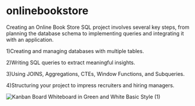# onlinebookstore
Creating an Online Book Store SQL project involves several key steps, from planning the database schema to implementing queries and integrating it with an application.
 
1)Creating and managing databases with multiple tables.

2)Writing SQL queries to extract meaningful insights.
 
3)Using JOINS, Aggregations, CTEs, Window Functions, and Subqueries.
 
4)Structuring your project to impress recruiters and hiring managers.

![Kanban Board Whiteboard in Green and White Basic Style (1)](https://github.com/user-attachments/assets/656130a0-487c-47ad-a382-dd0a381a7eb7)
